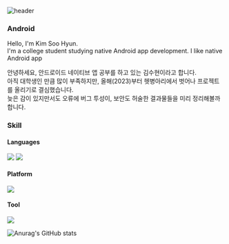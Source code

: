 ![header](https://capsule-render.vercel.app/api?type=soft&color=gradient&height=300&section=header&text=Welcome&fontSize=90)

### Android 
Hello, I'm Kim Soo Hyun.<br>
I'm a college student studying native Android app development.
I like native Android app 


안녕하세요, 안드로이드 네이티브 앱 공부를 하고 있는 김수현이라고 합니다.<br>
아직 대학생인 만큼 많이 부족하지만, 올해(2023)부터 헷병아리에서 벗어나 프로젝트를 올리기로 결심했습니다.<br>
늦은 감이 있지만서도 오류에 버그 투성이, 보안도 허술한 결과물들을 미리 정리해볼까 합니다.


### Skill
#### Languages
<img src="https://img.shields.io/badge/Kotlin-7F52FF?style=flat-square&logo=Kotlin&logoColor=white"/> <img src="https://img.shields.io/badge/Java-007396?style=flat-square&logo=Java&logoColor=white"/>

#### Platform
<img src="https://img.shields.io/badge/Android-3DDC84?style=flat-square&logo=Android&logoColor=white"/>

#### Tool
<img src="https://img.shields.io/badge/Kotlin-7F52FF?style=flat-square&logo=Kotlin&logoColor=white"/>

![Anurag's GitHub stats](https://github-readme-stats.vercel.app/api?username=ksh-g001&show_icons=true&theme=gruvbox)

